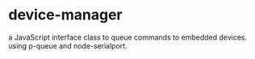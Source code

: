 # device-manager
a JavaScript interface class to queue commands to embedded devices. using p-queue and node-serialport.
